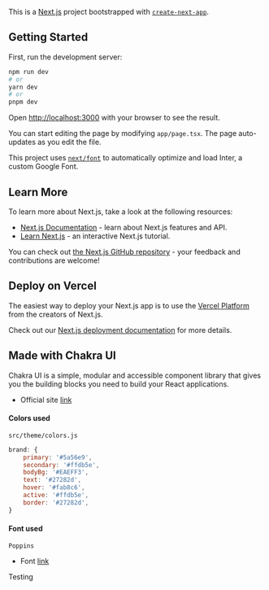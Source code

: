 This is a [Next.js](https://nextjs.org/) project bootstrapped with [`create-next-app`](https://github.com/vercel/next.js/tree/canary/packages/create-next-app).

## Getting Started

First, run the development server:

```bash
npm run dev
# or
yarn dev
# or
pnpm dev
```

Open [http://localhost:3000](http://localhost:3000) with your browser to see the result.

You can start editing the page by modifying `app/page.tsx`. The page auto-updates as you edit the file.

This project uses [`next/font`](https://nextjs.org/docs/basic-features/font-optimization) to automatically optimize and load Inter, a custom Google Font.

## Learn More

To learn more about Next.js, take a look at the following resources:

- [Next.js Documentation](https://nextjs.org/docs) - learn about Next.js features and API.
- [Learn Next.js](https://nextjs.org/learn) - an interactive Next.js tutorial.

You can check out [the Next.js GitHub repository](https://github.com/vercel/next.js/) - your feedback and contributions are welcome!

## Deploy on Vercel

The easiest way to deploy your Next.js app is to use the [Vercel Platform](https://vercel.com/new?utm_medium=default-template&filter=next.js&utm_source=create-next-app&utm_campaign=create-next-app-readme) from the creators of Next.js.

Check out our [Next.js deployment documentation](https://nextjs.org/docs/deployment) for more details.

## Made with Chakra UI

Chakra UI is a simple, modular and accessible component library that gives you the building blocks you need to build your React applications.

- Official site [link](https://chakra-ui.com/)

#### Colors used

`src/theme/colors.js`

```js
brand: {
    primary: '#5a56e9',
    secondary: '#ffdb5e',
    bodyBg: '#EAEFF3',
    text: '#27282d',
    hover: '#fab8c6',
    active: '#ffdb5e',
    border: '#27282d',
}
```

#### Font used

`Poppins`

- Font [link](https://fonts.google.com/specimen/Poppins)

Testing